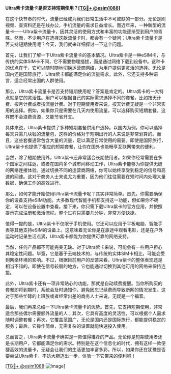 **Ultra紫卡流量卡是否支持短期使用？[[TG💪+ @esim1088](https://t.me/s/esim1088)]**

在这个快节奏的时代，流量已经成为我们日常生活中不可或缺的一部分。无论是刷视频、查资料还是在线办公，手机流量的需求日益增长。而近年来，一种新型的流量卡——Ultra紫卡流量卡，因其灵活的使用方式和丰富的功能逐渐受到用户的青睐。然而，不少用户在选择这款流量卡时，都会有一个疑问：Ultra紫卡流量卡是否支持短期使用呢？今天，我们就来详细探讨一下这个问题。

首先，让我们了解一下Ultra紫卡流量卡的基本情况。Ultra紫卡是一种eSIM卡，与传统的实体SIM卡不同，它不需要物理插拔，而是通过网络下载到设备中。这种卡的优点在于，它可以随时随地切换运营商网络，为用户提供更灵活的选择。无论是国内还是国际旅行，Ultra紫卡都能满足你的流量需求。此外，它还支持多种语言，适合经常出国的人群使用。

那么，Ultra紫卡流量卡是否支持短期使用呢？答案是肯定的。Ultra紫卡的一大特点就是它的灵活性。用户可以根据自己的实际需求选择不同的套餐，比如按天计费、按月计费或者按流量计费。对于短期使用者来说，按天计费无疑是一个非常实用的选择。例如，如果你只是需要在几天内使用流量，可以选择购买短期套餐，这样既不会浪费资源，又能节省开支。

具体来说，Ultra紫卡提供了多种短期套餐供用户选择。以国内为例，你可以选择每天只需几块钱的流量包，这样的价格对于短期出行的人来说是非常划算的。而且，这些套餐通常包含大量的流量，足以满足日常使用的需要。即使是国际旅行，Ultra紫卡也提供了相应的短期套餐，让你在国外也能畅享互联网带来的便利。

当然，除了短期使用外，Ultra紫卡还非常适合长期使用者。如果你经常需要在多个国家之间往返，或者在国内多个城市间移动工作，Ultra紫卡能够为你提供无缝的网络连接体验。通过切换不同的运营商网络，你可以始终享受到稳定的信号和高速的网速。这对于商务人士来说尤为重要，因为他们往往需要在短时间内处理大量数据，确保工作的高效进行。

那么，如何才能开始使用Ultra紫卡流量卡呢？其实非常简单。首先，你需要确保你的设备支持eSIM功能。大多数现代智能手机都支持这一功能，但如果你不确定，可以在设备设置中查看。接下来，你只需下载Ultra紫卡的官方应用，并按照提示完成注册和激活流程。整个过程只需要几分钟，非常方便快捷。

值得一提的是，Ultra紫卡不仅限于手机使用。它还可以应用于平板电脑、智能手表等其他支持eSIM的设备上。这意味着无论你是在旅途中观看电影，还是在户外运动时记录生活点滴，Ultra紫卡都能为你提供可靠的网络支持。

当然，任何产品都不可能完美无缺。对于Ultra紫卡来说，可能会有一些用户担心其稳定性问题。毕竟，它是基于云端技术的，与传统的实体SIM卡相比，可能会受到网络环境的影响。不过，根据目前用户的反馈来看，Ultra紫卡的整体表现还是相当不错的。即使在信号较弱的地方，它也能通过切换到其他可用的网络来保持连接。

此外，Ultra紫卡还有一项非常贴心的功能，那就是自动续费提醒。当你所购买的套餐即将到期时，系统会及时通知你，避免因忘记续费而导致断网的情况发生。这对于那些忙碌的上班族或者经常出差的商务人士来说，无疑是一个福音。

最后，我们再来总结一下Ultra紫卡流量卡的优势。首先，它支持短期使用，非常适合那些偶尔需要额外流量的人；其次，它具有高度的灵活性，可以根据个人需求随时调整套餐；再次，它覆盖范围广，无论是国内还是国际旅行，都能提供稳定的服务；最后，它操作简单，无需复杂的设置就能快速投入使用。

总而言之，Ultra紫卡流量卡确实是一款值得推荐的产品。无论你是短期使用者还是长期用户，它都能满足你的需求。特别是在这个信息化的时代，拥有这样一款便捷高效的流量卡，无疑会让我们的生活更加丰富多彩。所以，如果你还在犹豫是否要尝试Ultra紫卡，不妨大胆迈出一步，体验一下它带来的便利吧！

[[TG💪+ @esim1088](https://t.me/s/esim1088) ![Image](https://i.postimg.cc/4NQfJmqS/Snipaste-2025-05-13-00-14-12.png)]